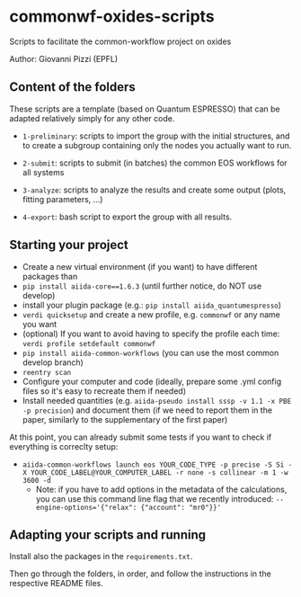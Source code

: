 # commonwf-oxides-scripts
Scripts to facilitate the common-workflow project on oxides

Author: Giovanni Pizzi (EPFL)

## Content of the folders

These scripts are a template (based on Quantum ESPRESSO) that can be adapted relatively simply for any other code.

- `1-preliminary`: scripts to import the group with the initial structures, and to create a subgroup containing only the nodes you actually want to run.

- `2-submit`: scripts to submit (in batches) the common EOS workflows for all systems

- `3-analyze`: scripts to analyze the results and create some output (plots, fitting parameters, ...)

- `4-export`: bash script to export the group with all results.


## Starting your project

- Create a new virtual environment (if you want) to have different packages than 
- `pip install aiida-core==1.6.3` (until further notice, do NOT use develop)
- install your plugin package (e.g.: `pip install aiida_quantumespresso`)
- `verdi quicksetup` and create a new profile, e.g. `commonwf` or any name you want
- (optional) If you want to avoid having to specify the profile each time: `verdi profile setdefault commonwf`
- `pip install aiida-common-workflows` (you can use the most common develop branch)
- `reentry scan`
- Configure your computer and code (ideally, prepare some .yml config files so it's easy to recreate them if needed)
- Install needed quantities (e.g. `aiida-pseudo install sssp -v 1.1 -x PBE -p precision`) and document them (if we need to report them in the paper, similarly to the supplementary of the first paper)

At this point, you can already submit some tests if you want to check if everything is correclty setup:
  - `aiida-common-workflows launch eos YOUR_CODE_TYPE -p precise -S Si -X YOUR_CODE_LABEL@YOUR_COMPUTER_LABEL -r none -s collinear -m 1 -w 3600 -d`
    - Note: if you have to add options in the metadata of the calculations, you can use this command line flag that we recently introduced: `--engine-options='{"relax": {"account": "mr0"}}'`


## Adapting your scripts and running

Install also the packages in the `requirements.txt`.

Then go through the folders, in order, and follow the instructions in the respective README files.
